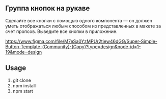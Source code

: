 ## Группа кнопок на рукаве

Сделайте все кнопки с помощью одного компонента — он должен уметь отображаться любым способом из представленных в макете за счет пропсов. Выведите все кнопки в приложение.

https://www.figma.com/file/M7eSa0YzMPUr2tiew46dGG/Super-Simple-Button-Template-(Community)-(Copy)?type=design&node-id=1-19&mode=design

## Usage

1. git clone
2. npm install
3. npm start
